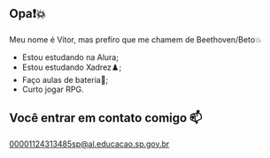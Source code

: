 ## Opa❗💥

Meu nome é Vítor, mas prefiro que me chamem de Beethoven/Beto💥

- Estou estudando na Alura;
- Estou estudando Xadrez♟️;
- Faço aulas de bateria🥁;
- Curto jogar RPG.

## Você entrar em contato comigo 📫

00001124313485sp@al.educacao.sp.gov.br
